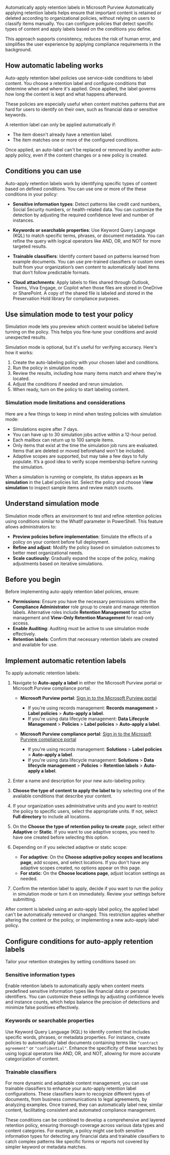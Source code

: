 Automatically apply retention labels in Microsoft Purview
Automatically applying retention labels helps ensure that important content is retained or deleted according to organizational policies, without relying on users to classify items manually. You can configure policies that detect specific types of content and apply labels based on the conditions you define.

This approach supports consistency, reduces the risk of human error, and simplifies the user experience by applying compliance requirements in the background.

## How automatic labeling works

Auto-apply retention label policies use service-side conditions to label content. You choose a retention label and configure conditions that determine when and where it's applied. Once applied, the label governs how long the content is kept and what happens afterward.

These policies are especially useful when content matches patterns that are hard for users to identify on their own, such as financial data or sensitive keywords.

A retention label can only be applied automatically if:

- The item doesn't already have a retention label.
- The item matches one or more of the configured conditions.

Once applied, an auto-label can't be replaced or removed by another auto-apply policy, even if the content changes or a new policy is created.

## Conditions you can use

Auto-apply retention labels work by identifying specific types of content based on defined conditions. You can use one or more of the these conditions in your policy:

- **Sensitive information types**: Detect patterns like credit card numbers, Social Security numbers, or health-related data. You can customize the detection by adjusting the required confidence level and number of instances.

- **Keywords or searchable properties**: Use Keyword Query Language (KQL) to match specific terms, phrases, or document metadata. You can refine the query with logical operators like AND, OR, and NOT for more targeted results.

- **Trainable classifiers**: Identify content based on patterns learned from example documents. You can use pre-trained classifiers or custom ones built from your organization’s own content to automatically label items that don’t follow predictable formats.
- **Cloud attachments**: Apply labels to files shared through Outlook, Teams, Viva Engage, or Copilot when those files are stored in OneDrive or SharePoint. A copy of the shared file is labeled and stored in the Preservation Hold library for compliance purposes.

## Use simulation mode to test your policy

Simulation mode lets you preview which content would be labeled before turning on the policy. This helps you fine-tune your conditions and avoid unexpected results.

Simulation mode is optional, but it's useful for verifying accuracy. Here's how it works:

1. Create the auto-labeling policy with your chosen label and conditions.
1. Run the policy in simulation mode.
1. Review the results, including how many items match and where they're located.
1. Adjust the conditions if needed and rerun simulation.
1. When ready, turn on the policy to start labeling content.

### Simulation mode limitations and considerations

Here are a few things to keep in mind when testing policies with simulation mode:

- Simulations expire after 7 days.
- You can have up to 30 simulation jobs active within a 12-hour period.
- Each mailbox can return up to 100 sample items.
- Only items that exist at the time the simulation job runs are evaluated. Items that are deleted or moved beforehand won't be included.
- Adaptive scopes are supported, but may take a few days to fully populate. It’s a good idea to verify scope membership before running the simulation.

When a simulation is running or complete, its status appears as **In simulation** in the Label policies list. Select the policy and choose V**iew simulation** to inspect sample items and review match counts.






## Understand simulation mode

Simulation mode offers an environment to test and refine retention policies using conditions similar to the WhatIf parameter in PowerShell. This feature allows administrators to:

- **Preview policies before implementation**: Simulate the effects of a policy on your content before full deployment.
- **Refine and adjust**: Modify the policy based on simulation outcomes to better meet organizational needs.
- **Scale cautiously**: Gradually expand the scope of the policy, making adjustments based on iterative simulations.

## Before you begin

Before implementing auto-apply retention label policies, ensure:

- **Permissions**: Ensure you have the necessary permissions within the **Compliance Administrator** role group to create and manage retention labels. Alternative roles include **Retention Management** for active management and **View-Only Retention Management** for read-only access.
- **Enable Auditing**: Auditing must be active to use simulation mode effectively.
- **Retention labels**: Confirm that necessary retention labels are created and available for use.

## Implement automatic retention labels

To apply automatic retention labels:

1. Navigate to **Auto-apply a label** in either the Microsoft Purview portal or Microsoft Purview compliance portal.

   - **Microsoft Purview portal**: [Sign in to the Microsoft Purview portal](https://purview.microsoft.com/?azure-portal=true)

      - If you're using records management: **Records management** > **Label policies** > **Auto-apply a label**.
      - If you're using data lifecycle management: **Data Lifecycle Management** > **Policies** > **Label policies** > **Auto-apply a label**.

   - **Microsoft Purview compliance portal**: [Sign in to the Microsoft Purview compliance portal](https://compliance.microsoft.com/?azure-portal=true)

      - If you're using records management: **Solutions** > **Label policies** > **Auto-apply a label**.
      - If you're using data lifecycle management: **Solutions** > **Data lifecycle management** > **Policies** > **Retention labels** > **Auto-apply a label**.

1. Enter a name and description for your new auto-labeling policy.
1. **Choose the type of content to apply the label to** by selecting one of the available conditions that describe your content.
1. If your organization uses administrative units and you want to restrict the policy to specific users, select the appropriate units. If not, select **Full directory** to include all locations.
1. On the **Choose the type of retention policy to create** page, select either **Adaptive** or **Static**. If you want to use adaptive scopes, you need to have one created before selecting this option.
1. Depending on if you selected adaptive or static scope:
   - **For adaptive**: On the **Choose adaptive policy scopes and locations page**, add scopes, and select locations. If you don't have any adaptive scopes created, no options appear on this page.
   - **For static**: On the **Choose locations page**, adjust location settings as needed.
1. Confirm the retention label to apply, decide if you want to run the policy in simulation mode or turn it on immediately. Review your settings before submitting.

After content is labeled using an auto-apply label policy, the applied label can't be automatically removed or changed. This restriction applies whether altering the content or the policy, or implementing a new auto-apply label policy.

## Configure conditions for auto-apply retention labels

Tailor your retention strategies by setting conditions based on:

### Sensitive information types

Enable retention labels to automatically apply when content meets predefined sensitive information types like financial data or personal identifiers. You can customize these settings by adjusting confidence levels and instance counts, which helps balance the precision of detections and minimize false positives effectively.

### Keywords or searchable properties

Use Keyword Query Language (KQL) to identify content that includes specific words, phrases, or metadata properties. For instance, create policies to automatically label documents containing terms like `"contract agreement"` or `"confidential"`. Enhance the specificity of these searches by using logical operators like AND, OR, and NOT, allowing for more accurate categorization of content.

### Trainable classifiers

For more dynamic and adaptable content management, you can use trainable classifiers to enhance your auto-apply retention label configurations. These classifiers learn to recognize different types of documents, from business communications to legal agreements, by analyzing examples. Once trained, they can automatically label new, similar content, facilitating consistent and automated compliance management.

These conditions can be combined to develop a comprehensive and layered retention policy, ensuring thorough coverage across various data types and content categories. For example, a policy might use both sensitive information types for detecting any financial data and trainable classifiers to catch complex patterns like specific forms or reports not covered by simpler keyword or metadata matches.
